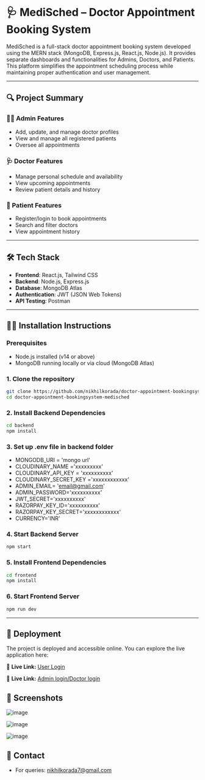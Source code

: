 # 🩺 MediSched – Doctor Appointment Booking System

MediSched is a full-stack doctor appointment booking system developed using the MERN stack (MongoDB, Express.js, React.js, Node.js). It provides separate dashboards and functionalities for Admins, Doctors, and Patients. This platform simplifies the appointment scheduling process while maintaining proper authentication and user management.

---

## 🔍 Project Summary

### 👨‍⚕️ Admin Features
- Add, update, and manage doctor profiles
- View and manage all registered patients
- Oversee all appointments

### 🩺 Doctor Features
- Manage personal schedule and availability
- View upcoming appointments
- Review patient details and history

### 👤 Patient Features
- Register/login to book appointments
- Search and filter doctors
- View appointment history

---

## 🛠️ Tech Stack

- **Frontend**: React.js, Tailwind CSS
- **Backend**: Node.js, Express.js
- **Database**: MongoDB Atlas
- **Authentication**: JWT (JSON Web Tokens)
- **API Testing**: Postman

---

## 🧑‍💻 Installation Instructions

### Prerequisites
- Node.js installed (v14 or above)
- MongoDB running locally or via cloud (MongoDB Atlas)

### 1. Clone the repository

```bash
git clone https://github.com/nikhilkorada/doctor-appointment-bookingsystem-medisched.git
cd doctor-appointment-bookingsystem-medisched
```

### 2. Install Backend Dependencies

```bash
cd backend
npm install
```

### 3. Set up .env file in backend folder

- MONGODB_URI = 'mongo url'
- CLOUDINARY_NAME ='xxxxxxxxx'
- CLOUDINARY_API_KEY = 'xxxxxxxxxx'
- CLOUDINARY_SECRET_KEY ='xxxxxxxxxxxx'
- ADMIN_EMAIL= 'email@gmail.com'
- ADMIN_PASSWORD='xxxxxxxxxx'
- JWT_SECRET='xxxxxxxxxx'
- RAZORPAY_KEY_ID='xxxxxxxxxx'
- RAZORPAY_KEY_SECRET='xxxxxxxxxxxx'
- CURRENCY='INR'

### 4. Start Backend Server

```bash
npm start
```

### 5. Install Frontend Dependencies

```bash
cd frontend
npm install
```
### 6. Start Frontend Server

```bash
npm run dev
```

---

## 🚀 Deployment

The project is deployed and accessible online. You can explore the live application here:

🔗 **Live Link:** [User Login](https://medisched-pfju.onrender.com) 

🔗 **Live Link:** [Admin login/Doctor login](https://medisched-panel.onrender.com) 


## 📸 Screenshots

![image](https://github.com/user-attachments/assets/6e7ce63e-5e83-4990-a357-eed44ee9eee0)

![image](https://github.com/user-attachments/assets/83fe50fe-7733-4a0d-bb00-aa46d2558aae)

![image](https://github.com/user-attachments/assets/c69e6ea7-e110-4115-881c-aa9e85fc3cf9)

## 🤝 Contact

- For queries: nikhilkorada7@gmail.com
